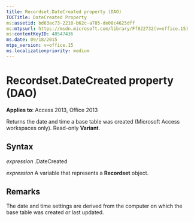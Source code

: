 ```yaml
---
title: Recordset.DateCreated property (DAO)
TOCTitle: DateCreated Property
ms:assetid: bd63ac73-2218-b62c-a785-de08c4625dff
ms:mtpsurl: https://msdn.microsoft.com/library/Ff822732(v=office.15)
ms:contentKeyID: 48547436
ms.date: 09/18/2015
mtps_version: v=office.15
ms.localizationpriority: medium
---
```


# Recordset.DateCreated property (DAO)


**Applies to**: Access 2013, Office 2013

Returns the date and time a base table was created (Microsoft Access workspaces only). Read-only **Variant**.

## Syntax

*expression* .DateCreated

*expression* A variable that represents a **Recordset** object.

## Remarks

The date and time settings are derived from the computer on which the base table was created or last updated.

